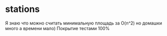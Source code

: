 # stations

Я знаю что можно считать минимальную площадь за O(n^2) но домашки много а времени мало)
Покрытие тестами 100%
